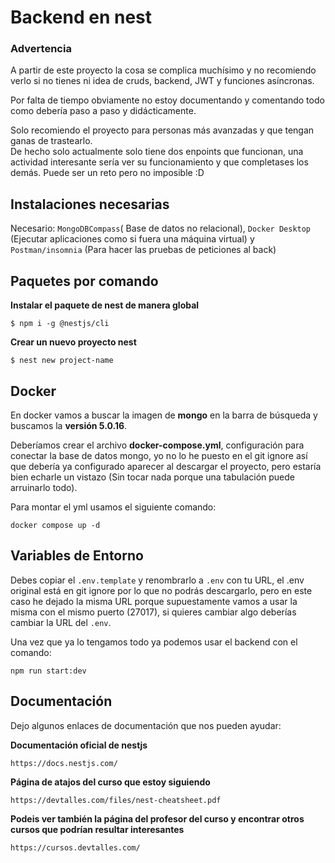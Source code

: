 # Backend en nest

### Advertencia
A partir de este proyecto la cosa se complica muchísimo y no recomiendo verlo si no tienes ni idea de cruds, backend, JWT y funciones asíncronas.  
  
Por falta de tiempo obviamente no estoy documentando y comentando todo como debería paso a paso y didácticamente.  
  

Solo recomiendo el proyecto para personas más avanzadas y que tengan ganas de trastearlo.  
De hecho solo actualmente solo tiene dos enpoints que funcionan, una actividad interesante sería ver su funcionamiento y que completases los demás. Puede ser un reto pero no imposible :D

## Instalaciones necesarias
Necesario: `MongoDBCompass`( Base de datos no relacional),
`Docker Desktop` (Ejecutar aplicaciones como si fuera una máquina virtual)
y `Postman/insomnia` (Para hacer las pruebas de peticiones al back)


## Paquetes por comando

**Instalar el paquete de nest de manera global**  
```
$ npm i -g @nestjs/cli  
```  

**Crear un nuevo proyecto nest**  

```
$ nest new project-name  
```
## Docker  

En docker vamos a buscar la imagen de **mongo** en la barra de búsqueda y buscamos la **versión 5.0.16**.  
  
  Deberíamos crear el archivo **docker-compose.yml**, configuración para conectar la base de datos mongo, yo no lo he puesto en el git ignore así que debería ya configurado aparecer al descargar el proyecto, pero estaría bien echarle un vistazo (Sin tocar nada porque una tabulación puede arruinarlo todo).  
    

  Para montar el yml usamos el siguiente comando:
```
docker compose up -d
```
## Variables de Entorno
Debes copiar el `.env.template` y renombrarlo a `.env` con tu URL, el .env original está en git ignore por lo que no podrás descargarlo, pero en este caso he dejado la misma URL porque supuestamente vamos a usar la misma con el mismo puerto (27017), si quieres cambiar algo deberías cambiar la URL del `.env`.  
  
Una vez que ya lo tengamos todo ya podemos usar el backend con el comando:  
```
npm run start:dev
```

## Documentación
Dejo algunos enlaces de documentación que nos pueden ayudar:  

**Documentación oficial de nestjs**
```
https://docs.nestjs.com/
```
**Página de atajos del curso que estoy siguiendo**
```
https://devtalles.com/files/nest-cheatsheet.pdf
```

**Podeis ver también la página del profesor del curso y encontrar otros cursos que podrían resultar interesantes**
```
https://cursos.devtalles.com/
```
